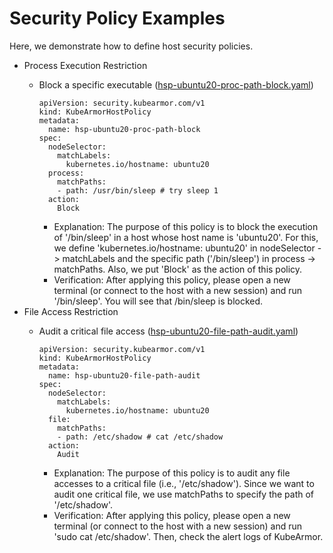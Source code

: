 # Security Policy Examples

Here, we demonstrate how to define host security policies.

* Process Execution Restriction
  * Block a specific executable \([hsp-ubuntu20-proc-path-block.yaml](https://github.com/kubearmor/KubeArmor/tree/master/examples/host-security-policies/hsp-ubuntu-20-proc-path-block.yaml)\)

    ```text
    apiVersion: security.kubearmor.com/v1
    kind: KubeArmorHostPolicy
    metadata:
      name: hsp-ubuntu20-proc-path-block
    spec:
      nodeSelector:
        matchLabels:
          kubernetes.io/hostname: ubuntu20
      process:
        matchPaths:
        - path: /usr/bin/sleep # try sleep 1
      action:
        Block
    ```

    * Explanation: The purpose of this policy is to block the execution of '/bin/sleep' in a host whose host name is 'ubuntu20'. For this, we define 'kubernetes.io/hostname: ubuntu20' in nodeSelector -&gt; matchLabels and the specific path \('/bin/sleep'\) in process -&gt; matchPaths. Also, we put 'Block' as the action of this policy.
    * Verification: After applying this policy, please open a new terminal (or connect to the host with a new session) and run '/bin/sleep'. You will see that /bin/sleep is blocked. 
* File Access Restriction
  * Audit a critical file access \([hsp-ubuntu20-file-path-audit.yaml](https://github.com/kubearmor/KubeArmor/tree/master/examples/multiubuntu/security-policies/hsp-ubuntu20-file-path-audit.yaml)\)

    ```text
    apiVersion: security.kubearmor.com/v1
    kind: KubeArmorHostPolicy
    metadata:
      name: hsp-ubuntu20-file-path-audit
    spec:
      nodeSelector:
        matchLabels:
          kubernetes.io/hostname: ubuntu20
      file:
        matchPaths:
        - path: /etc/shadow # cat /etc/shadow
      action:
        Audit
    ```

    * Explanation: The purpose of this policy is to audit any file accesses to a critical file (i.e., '/etc/shadow'). Since we want to audit one critical file, we use matchPaths to specify the path of '/etc/shadow'.
    * Verification: After applying this policy, please open a new terminal (or connect to the host with a new session) and run 'sudo cat /etc/shadow'. Then, check the alert logs of KubeArmor.

